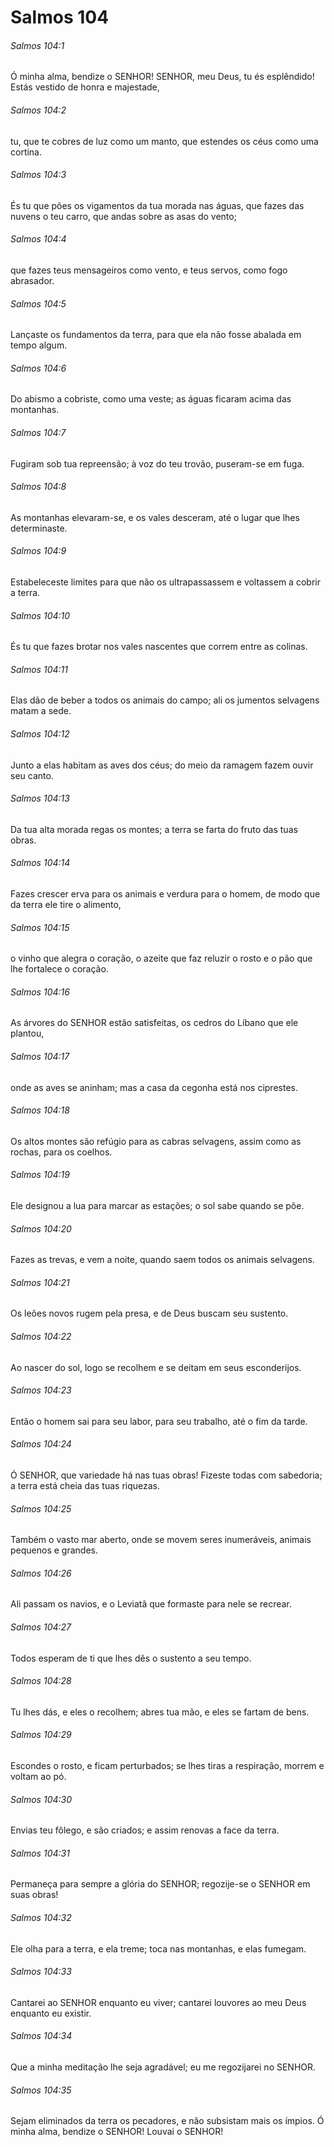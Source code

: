# Salmos 104

###### Salmos 104:1

Ó minha alma, bendize o SENHOR! SENHOR, meu Deus, tu és esplêndido! Estás vestido de honra e majestade,

###### Salmos 104:2

tu, que te cobres de luz como um manto, que estendes os céus como uma cortina.

###### Salmos 104:3

És tu que pões os vigamentos da tua morada nas águas, que fazes das nuvens o teu carro, que andas sobre as asas do vento;

###### Salmos 104:4

que fazes teus mensageiros como vento, e teus servos, como fogo abrasador.

###### Salmos 104:5

Lançaste os fundamentos da terra, para que ela não fosse abalada em tempo algum.

###### Salmos 104:6

Do abismo a cobriste, como uma veste; as águas ficaram acima das montanhas.

###### Salmos 104:7

Fugiram sob tua repreensão; à voz do teu trovão, puseram-se em fuga.

###### Salmos 104:8

As montanhas elevaram-se, e os vales desceram, até o lugar que lhes determinaste.

###### Salmos 104:9

Estabeleceste limites para que não os ultrapassassem e voltassem a cobrir a terra.

###### Salmos 104:10

És tu que fazes brotar nos vales nascentes que correm entre as colinas.

###### Salmos 104:11

Elas dão de beber a todos os animais do campo; ali os jumentos selvagens matam a sede.

###### Salmos 104:12

Junto a elas habitam as aves dos céus; do meio da ramagem fazem ouvir seu canto.

###### Salmos 104:13

Da tua alta morada regas os montes; a terra se farta do fruto das tuas obras.

###### Salmos 104:14

Fazes crescer erva para os animais e verdura para o homem, de modo que da terra ele tire o alimento,

###### Salmos 104:15

o vinho que alegra o coração, o azeite que faz reluzir o rosto e o pão que lhe fortalece o coração.

###### Salmos 104:16

As árvores do SENHOR estão satisfeitas, os cedros do Líbano que ele plantou,

###### Salmos 104:17

onde as aves se aninham; mas a casa da cegonha está nos ciprestes.

###### Salmos 104:18

Os altos montes são refúgio para as cabras selvagens, assim como as rochas, para os coelhos.

###### Salmos 104:19

Ele designou a lua para marcar as estações; o sol sabe quando se põe.

###### Salmos 104:20

Fazes as trevas, e vem a noite, quando saem todos os animais selvagens.

###### Salmos 104:21

Os leões novos rugem pela presa, e de Deus buscam seu sustento.

###### Salmos 104:22

Ao nascer do sol, logo se recolhem e se deitam em seus esconderijos.

###### Salmos 104:23

Então o homem sai para seu labor, para seu trabalho, até o fim da tarde.

###### Salmos 104:24

Ó SENHOR, que variedade há nas tuas obras! Fizeste todas com sabedoria; a terra está cheia das tuas riquezas.

###### Salmos 104:25

Também o vasto mar aberto, onde se movem seres inumeráveis, animais pequenos e grandes.

###### Salmos 104:26

Ali passam os navios, e o Leviatã que formaste para nele se recrear.

###### Salmos 104:27

Todos esperam de ti que lhes dês o sustento a seu tempo.

###### Salmos 104:28

Tu lhes dás, e eles o recolhem; abres tua mão, e eles se fartam de bens.

###### Salmos 104:29

Escondes o rosto, e ficam perturbados; se lhes tiras a respiração, morrem e voltam ao pó.

###### Salmos 104:30

Envias teu fôlego, e são criados; e assim renovas a face da terra.

###### Salmos 104:31

Permaneça para sempre a glória do SENHOR; regozije-se o SENHOR em suas obras!

###### Salmos 104:32

Ele olha para a terra, e ela treme; toca nas montanhas, e elas fumegam.

###### Salmos 104:33

Cantarei ao SENHOR enquanto eu viver; cantarei louvores ao meu Deus enquanto eu existir.

###### Salmos 104:34

Que a minha meditação lhe seja agradável; eu me regozijarei no SENHOR.

###### Salmos 104:35

Sejam eliminados da terra os pecadores, e não subsistam mais os ímpios. Ó minha alma, bendize o SENHOR! Louvai o SENHOR!

